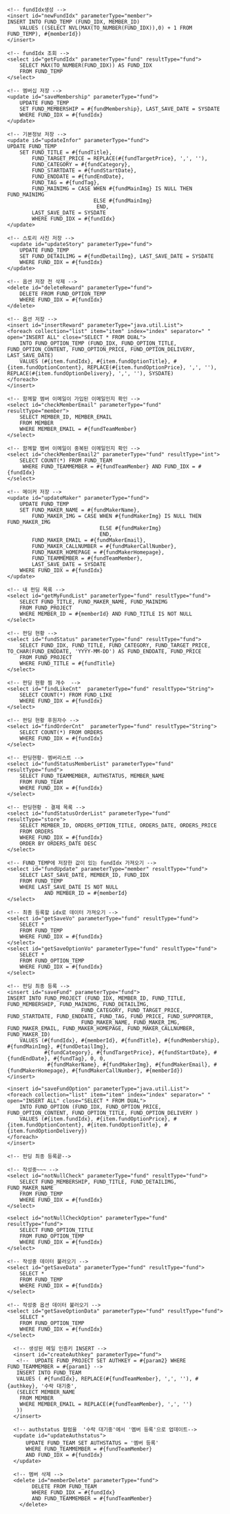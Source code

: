 <?xml version="1.0" encoding="UTF-8"?>
<!DOCTYPE mapper
  PUBLIC "-//mybatis.org//DTD Mapper 3.0//EN"
  "https://mybatis.org/dtd/mybatis-3-mapper.dtd">
<mapper namespace="createDAO">

	<!-- fundIdx생성 -->
	<insert id="newFundIdx" parameterType="member">
	INSERT INTO FUND_TEMP (FUND_IDX, MEMBER_ID)
	 	VALUES ((SELECT NVL(MAX(TO_NUMBER(FUND_IDX)),0) + 1 FROM FUND_TEMP), #{memberId})
	</insert>
	
	<!-- fundIdx 조회 -->
	<select id="getFundIdx" parameterType="fund" resultType="fund">
		SELECT MAX(TO_NUMBER(FUND_IDX)) AS FUND_IDX 
		FROM FUND_TEMP
	</select>
	
	<!-- 멤버십 저장 -->
	<update id="saveMembership" parameterType="fund">
		UPDATE FUND_TEMP
		SET FUND_MEMBERSHIP = #{fundMembership}, LAST_SAVE_DATE = SYSDATE
		WHERE FUND_IDX = #{fundIdx}
	</update>
	
	<!-- 기본정보 저장 -->
	<update id="updateInfor" parameterType="fund">
	UPDATE FUND_TEMP 
		SET FUND_TITLE = #{fundTitle}, 
			FUND_TARGET_PRICE = REPLACE(#{fundTargetPrice}, ',', ''), 
			FUND_CATEGORY = #{fundCategory}, 
			FUND_STARTDATE = #{fundStartDate}, 
			FUND_ENDDATE = #{fundEndDate}, 
			FUND_TAG = #{fundTag}, 
			FUND_MAINIMG = CASE WHEN #{fundMainImg} IS NULL THEN FUND_MAINIMG
							    ELSE #{fundMainImg}
								 END, 
			LAST_SAVE_DATE = SYSDATE
	 		WHERE FUND_IDX = #{fundIdx}
	</update>
	
	<!-- 스토리 사진 저장 -->
	 <update id="updateStory" parameterType="fund">
		UPDATE FUND_TEMP
		SET FUND_DETAILIMG = #{fundDetailImg}, LAST_SAVE_DATE = SYSDATE 
		WHERE FUND_IDX = #{fundIdx}
	</update> 
	
	<!-- 옵션 저장 전 삭제 -->
	<delete id="deleteReward" parameterType="fund">
		DELETE FROM FUND_OPTION_TEMP
		WHERE FUND_IDX = #{fundIdx}
	</delete>

	<!-- 옵션 저장 -->
	<insert id="insertReward" parameterType="java.util.List">
	<foreach collection="list" item="item" index="index" separator=" " open="INSERT ALL" close="SELECT * FROM DUAL">
        INTO FUND_OPTION_TEMP (FUND_IDX, FUND_OPTION_TITLE, FUND_OPTION_CONTENT, FUND_OPTION_PRICE, FUND_OPTION_DELIVERY, LAST_SAVE_DATE) 
        VALUES (#{item.fundIdx}, #{item.fundOptionTitle}, #{item.fundOptionContent}, REPLACE(#{item.fundOptionPrice}, ',', ''), REPLACE(#{item.fundOptionDelivery}, ',', ''), SYSDATE)
    </foreach>
	</insert>
	
	<!-- 함께할 멤버 이메일이 가입된 이메일인지 확인 -->
	<select id="checkMemberEmail" parameterType="fund" resultType="member">
		SELECT MEMBER_ID, MEMBER_EMAIL 
		FROM MEMBER 
		WHERE MEMBER_EMAIL = #{fundTeamMember}
	</select>
	
	<!-- 함께할 멤버 이메일이 중복된 이메일인지 확인 -->
	<select id="checkMemberEmail2" parameterType="fund" resultType="int">
		SELECT COUNT(*) FROM FUND_TEAM
		 WHERE FUND_TEAMMEMBER = #{fundTeamMember} AND FUND_IDX = #{fundIdx} 
 	</select>
 	
	<!-- 메이커 저장 -->
	<update id="updateMaker" parameterType="fund">
		UPDATE FUND_TEMP
		SET FUND_MAKER_NAME = #{fundMakerName},
			FUND_MAKER_IMG = CASE WHEN #{fundMakerImg} IS NULL THEN FUND_MAKER_IMG
								  ELSE #{fundMakerImg}
								  END, 
			FUND_MAKER_EMAIL = #{fundMakerEmail},
			FUND_MAKER_CALLNUMBER = #{fundMakerCallNumber},
			FUND_MAKER_HOMEPAGE = #{fundMakerHomepage},
			FUND_TEAMMEMBER = #{fundTeamMember},
			LAST_SAVE_DATE = SYSDATE
		WHERE FUND_IDX = #{fundIdx}
	</update>
	
	<!-- 내 펀딩 목록 -->
	<select id="getMyFundList" parameterType="fund" resultType="fund">
		SELECT FUND_TITLE, FUND_MAKER_NAME, FUND_MAINIMG
		FROM FUND_PROJECT
		WHERE MEMBER_ID = #{memberId} AND FUND_TITLE IS NOT NULL
	</select>
	
	<!-- 펀딩 현황 -->
	<select id="fundStatus" parameterType="fund" resultType="fund">
		SELECT FUND_IDX, FUND_TITLE, FUND_CATEGORY, FUND_TARGET_PRICE, TO_CHAR(FUND_ENDDATE, 'YYYY-MM-DD') AS FUND_ENDDATE, FUND_PRICE
		FROM FUND_PROJECT
		WHERE FUND_TITLE = #{fundTitle}
	</select>
	
	<!-- 펀딩 현황 찜 개수  -->
	<select id="findLikeCnt"  parameterType="fund" resultType="String">
		SELECT COUNT(*) FROM FUND_LIKE 
		WHERE FUND_IDX = #{fundIdx} 
	</select>
	
	<!-- 펀딩 현황 후원자수 -->
	<select id="findOrderCnt"  parameterType="fund" resultType="String">
		SELECT COUNT(*) FROM ORDERS
		WHERE FUND_IDX = #{fundIdx} 
	</select>
	
	<!-- 펀딩현황- 멤버리스트 -->
	<select id="fundStatusMemberList" parameterType="fund" resultType="fund">
		SELECT FUND_TEAMMEMBER, AUTHSTATUS, MEMBER_NAME
		FROM FUND_TEAM
		WHERE FUND_IDX = #{fundIdx}
	</select>
	
	<!-- 펀딩현황 - 결제 목록 -->
	<select id="fundStatusOrderList" parameterType="fund" resultType="store">
		SELECT MEMBER_ID, ORDERS_OPTION_TITLE, ORDERS_DATE, ORDERS_PRICE 
		FROM ORDERS 
		WHERE FUND_IDX = #{fundIdx}
		ORDER BY ORDERS_DATE DESC
	</select>
	
	<!-- FUND_TEMP에 저장한 값이 있는 fundIdx 가져오기 -->
	<select id="fundUpdate" parameterType="member" resultType="fund">
		SELECT LAST_SAVE_DATE, MEMBER_ID, FUND_IDX 
		FROM FUND_TEMP 
		WHERE LAST_SAVE_DATE IS NOT NULL
				AND MEMBER_ID = #{memberId}
	</select>
	
	<!-- 최종 등록할 idx로 데이터 가져오기 -->
	<select id="getSaveVo" parameterType="fund" resultType="fund">
		SELECT *
		FROM FUND_TEMP
		WHERE FUND_IDX = #{fundIdx}
	</select>
	<select id="getSaveOptionVo" parameterType="fund" resultType="fund">
		SELECT *
		FROM FUND_OPTION_TEMP 
		WHERE FUND_IDX = #{fundIdx}
	</select>
	
	<!-- 펀딩 최종 등록 -->
	<insert id="saveFund" parameterType="fund">
	INSERT INTO FUND_PROJECT (FUND_IDX, MEMBER_ID, FUND_TITLE, FUND_MEMBERSHIP, FUND_MAINIMG, FUND_DETAILIMG, 
							FUND_CATEGORY, FUND_TARGET_PRICE, FUND_STARTDATE, FUND_ENDDATE, FUND_TAG, FUND_PRICE, FUND_SUPPORTER,
							FUND_MAKER_NAME, FUND_MAKER_IMG, FUND_MAKER_EMAIL, FUND_MAKER_HOMEPAGE, FUND_MAKER_CALLNUMBER, FUND_MAKER_ID)
	 	VALUES (#{fundIdx}, #{memberId}, #{fundTitle}, #{fundMembership}, #{fundMainImg}, #{fundDetailImg}, 
	 			#{fundCategory}, #{fundTargetPrice}, #{fundStartDate}, #{fundEndDate}, #{fundTag}, 0, 0,
	 			 #{fundMakerName}, #{fundMakerImg}, #{fundMakerEmail}, #{fundMakerHomepage}, #{fundMakerCallNumber}, #{memberId})
	</insert>

	<insert id="saveFundOption" parameterType="java.util.List">
	<foreach collection="list" item="item" index="index" separator=" " open="INSERT ALL" close="SELECT * FROM DUAL">
        INTO FUND_OPTION (FUND_IDX, FUND_OPTION_PRICE, FUND_OPTION_CONTENT, FUND_OPTION_TITLE, FUND_OPTION_DELIVERY )
        VALUES (#{item.fundIdx}, #{item.fundOptionPrice}, #{item.fundOptionContent}, #{item.fundOptionTitle}, #{item.fundOptionDelivery})
    </foreach>
	</insert>
	
	<!-- 펀딩 최종 등록끝-->
	
	<!-- 작성중~~~ -->
	<select id="notNullCheck" parameterType="fund" resultType="fund">
		SELECT FUND_MEMBERSHIP, FUND_TITLE, FUND_DETAILIMG, FUND_MAKER_NAME
		FROM FUND_TEMP 
		WHERE FUND_IDX = #{fundIdx}
	</select>
	
	<select id="notNullCheckOption" parameterType="fund" resultType="fund">
		SELECT FUND_OPTION_TITLE
		FROM FUND_OPTION_TEMP
		WHERE FUND_IDX = #{fundIdx}
	</select>
	
	<!-- 작성중 데이터 불러오기 -->
	<select id="getSaveData" parameterType="fund" resultType="fund">
		SELECT * 
		FROM FUND_TEMP 
		WHERE FUND_IDX = #{fundIdx}
	</select>
	
	<!-- 작성중 옵션 데이터 불러오기 -->
	<select id="getSaveOptionData" parameterType="fund" resultType="fund">
		SELECT * 
		FROM FUND_OPTION_TEMP 
		WHERE FUND_IDX = #{fundIdx}
	</select>
	
	  <!-- 생성된 메일 인증키 INSERT -->
	  <insert id="createAuthkey" parameterType="fund">
	   <!--  UPDATE FUND_PROJECT SET AUTHKEY = #{param2} WHERE FUND_TEAMMEMBER = #{param1} -->
	   INSERT INTO FUND_TEAM
	   VALUES ( #{fundIdx}, REPLACE(#{fundTeamMember}, ',', ''), #{authkey}, '수락 대기중',
	   (SELECT MEMBER_NAME
	   	FROM MEMBER
	  	WHERE MEMBER_EMAIL = REPLACE(#{fundTeamMember}, ',', '')
	   ))
	  </insert>

	  <!-- authstatus 컬럼을  '수락 대기중'에서 '멤버 등록'으로 업데이트-->
	  <update id="updateAuthstatus">
	      UPDATE FUND_TEAM SET AUTHSTATUS = '멤버 등록' 
	      WHERE FUND_TEAMMEMBER = #{fundTeamMember} 
	      AND FUND_IDX = #{fundIdx}
	  </update>
	  
	  <!-- 멤버 삭제 -->
	  <delete id="memberDelete" parameterType="fund">
			DELETE FROM FUND_TEAM
			WHERE FUND_IDX = #{fundIdx}
			AND FUND_TEAMMEMBER = #{fundTeamMember}
		</delete>
	

</mapper>
	
	
